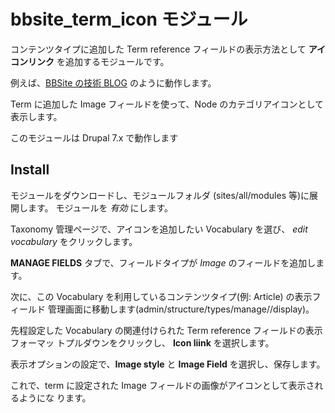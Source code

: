 # bbsite_term_icon モジュール

コンテンツタイプに追加した Term reference フィールドの表示方法として **アイコンリンク**
を追加するモジュールです。

例えば、[BBSite の技術 BLOG](http://bbsite.jp/blog) のように動作します。

Term に追加した Image フィールドを使って、Node のカテゴリアイコンとして表示します。

このモジュールは Drupal 7.x で動作します

## Install

モジュールをダウンロードし、モジュールフォルダ (sites/all/modules 等)に展開します。
モジュールを *有効* にします。

Taxonomy 管理ページで、アイコンを追加したい Vocabulary を選び、 *edit vocabulary*
をクリックします。

**MANAGE FIELDS** タブで、フィールドタイプが *Image* のフィールドを追加します。

次に、この Vocabulary を利用しているコンテンツタイプ(例: Article) の表示フィールド
管理画面に移動します(admin/structure/types/manage/<content type>/display)。

先程設定した Vocabulary の関連付けられた Term reference フィールドの表示フォーマッ
トプルダウンをクリックし、 **Icon liink** を選択します。

表示オプションの設定で、**Image style** と **Image Field** を選択し、保存します。

これで、term に設定された Image フィールドの画像がアイコンとして表示されるようにな
ります。


